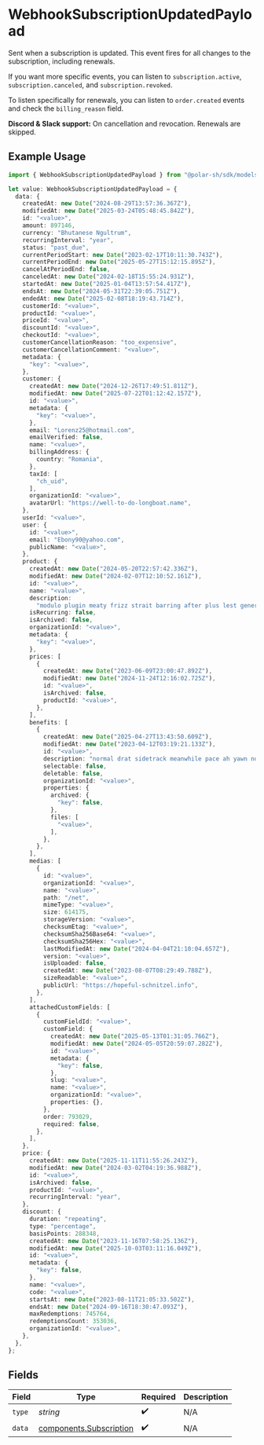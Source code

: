 # WebhookSubscriptionUpdatedPayload

Sent when a subscription is updated. This event fires for all changes to the subscription, including renewals.

If you want more specific events, you can listen to `subscription.active`, `subscription.canceled`, and `subscription.revoked`.

To listen specifically for renewals, you can listen to `order.created` events and check the `billing_reason` field.

**Discord & Slack support:** On cancellation and revocation. Renewals are skipped.

## Example Usage

```typescript
import { WebhookSubscriptionUpdatedPayload } from "@polar-sh/sdk/models/components";

let value: WebhookSubscriptionUpdatedPayload = {
  data: {
    createdAt: new Date("2024-08-29T13:57:36.367Z"),
    modifiedAt: new Date("2025-03-24T05:48:45.842Z"),
    id: "<value>",
    amount: 897146,
    currency: "Bhutanese Ngultrum",
    recurringInterval: "year",
    status: "past_due",
    currentPeriodStart: new Date("2023-02-17T10:11:30.743Z"),
    currentPeriodEnd: new Date("2025-05-27T15:12:15.895Z"),
    cancelAtPeriodEnd: false,
    canceledAt: new Date("2024-02-18T15:55:24.931Z"),
    startedAt: new Date("2025-01-04T13:57:54.417Z"),
    endsAt: new Date("2024-05-31T22:39:05.751Z"),
    endedAt: new Date("2025-02-08T18:19:43.714Z"),
    customerId: "<value>",
    productId: "<value>",
    priceId: "<value>",
    discountId: "<value>",
    checkoutId: "<value>",
    customerCancellationReason: "too_expensive",
    customerCancellationComment: "<value>",
    metadata: {
      "key": "<value>",
    },
    customer: {
      createdAt: new Date("2024-12-26T17:49:51.811Z"),
      modifiedAt: new Date("2025-07-22T01:12:42.157Z"),
      id: "<value>",
      metadata: {
        "key": "<value>",
      },
      email: "Lorenz25@hotmail.com",
      emailVerified: false,
      name: "<value>",
      billingAddress: {
        country: "Romania",
      },
      taxId: [
        "ch_uid",
      ],
      organizationId: "<value>",
      avatarUrl: "https://well-to-do-longboat.name",
    },
    userId: "<value>",
    user: {
      id: "<value>",
      email: "Ebony90@yahoo.com",
      publicName: "<value>",
    },
    product: {
      createdAt: new Date("2024-05-20T22:57:42.336Z"),
      modifiedAt: new Date("2024-02-07T12:10:52.161Z"),
      id: "<value>",
      name: "<value>",
      description:
        "modulo plugin meaty frizz strait barring after plus lest generally",
      isRecurring: false,
      isArchived: false,
      organizationId: "<value>",
      metadata: {
        "key": "<value>",
      },
      prices: [
        {
          createdAt: new Date("2023-06-09T23:00:47.892Z"),
          modifiedAt: new Date("2024-11-24T12:16:02.725Z"),
          id: "<value>",
          isArchived: false,
          productId: "<value>",
        },
      ],
      benefits: [
        {
          createdAt: new Date("2025-04-27T13:43:50.609Z"),
          modifiedAt: new Date("2023-04-12T03:19:21.133Z"),
          id: "<value>",
          description: "normal drat sidetrack meanwhile pace ah yawn nocturnal",
          selectable: false,
          deletable: false,
          organizationId: "<value>",
          properties: {
            archived: {
              "key": false,
            },
            files: [
              "<value>",
            ],
          },
        },
      ],
      medias: [
        {
          id: "<value>",
          organizationId: "<value>",
          name: "<value>",
          path: "/net",
          mimeType: "<value>",
          size: 614175,
          storageVersion: "<value>",
          checksumEtag: "<value>",
          checksumSha256Base64: "<value>",
          checksumSha256Hex: "<value>",
          lastModifiedAt: new Date("2024-04-04T21:10:04.657Z"),
          version: "<value>",
          isUploaded: false,
          createdAt: new Date("2023-08-07T08:29:49.788Z"),
          sizeReadable: "<value>",
          publicUrl: "https://hopeful-schnitzel.info",
        },
      ],
      attachedCustomFields: [
        {
          customFieldId: "<value>",
          customField: {
            createdAt: new Date("2025-05-13T01:31:05.766Z"),
            modifiedAt: new Date("2024-05-05T20:59:07.282Z"),
            id: "<value>",
            metadata: {
              "key": false,
            },
            slug: "<value>",
            name: "<value>",
            organizationId: "<value>",
            properties: {},
          },
          order: 793029,
          required: false,
        },
      ],
    },
    price: {
      createdAt: new Date("2025-11-11T11:55:26.243Z"),
      modifiedAt: new Date("2024-03-02T04:19:36.988Z"),
      id: "<value>",
      isArchived: false,
      productId: "<value>",
      recurringInterval: "year",
    },
    discount: {
      duration: "repeating",
      type: "percentage",
      basisPoints: 288348,
      createdAt: new Date("2023-11-16T07:58:25.136Z"),
      modifiedAt: new Date("2025-10-03T03:11:16.049Z"),
      id: "<value>",
      metadata: {
        "key": false,
      },
      name: "<value>",
      code: "<value>",
      startsAt: new Date("2023-08-11T21:05:33.502Z"),
      endsAt: new Date("2024-09-16T18:30:47.093Z"),
      maxRedemptions: 745764,
      redemptionsCount: 353036,
      organizationId: "<value>",
    },
  },
};
```

## Fields

| Field                                                              | Type                                                               | Required                                                           | Description                                                        |
| ------------------------------------------------------------------ | ------------------------------------------------------------------ | ------------------------------------------------------------------ | ------------------------------------------------------------------ |
| `type`                                                             | *string*                                                           | :heavy_check_mark:                                                 | N/A                                                                |
| `data`                                                             | [components.Subscription](../../models/components/subscription.md) | :heavy_check_mark:                                                 | N/A                                                                |